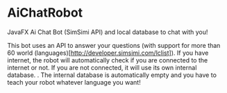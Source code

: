 # AiChatRobot
JavaFX Ai Chat Bot (SimSimi API) and local database to chat with you!

This bot uses an API to answer your questions (with support for more than 60 world (languages)[http://developer.simsimi.com/lclist]). If you have internet, the robot will automatically check if you are connected to the internet or not. If you are not connected, it will use its own internal database. . The internal database is automatically empty and you have to teach your robot whatever language you want!
